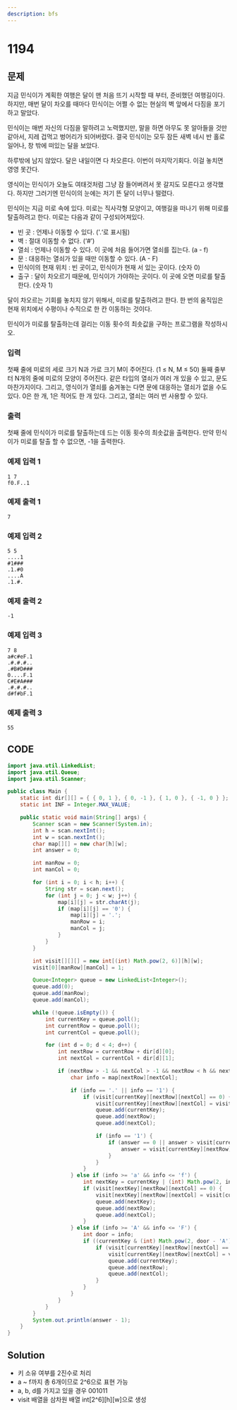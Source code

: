 ```yaml
---
description: bfs
---
```


# 1194

## 문제

지금 민식이가 계획한 여행은 달이 맨 처음 뜨기 시작할 때 부터, 준비했던 여행길이다. 하지만, 매번 달이 차오를 때마다 민식이는 어쩔 수 없는 현실의 벽 앞에서 다짐을 포기하고 말았다.

민식이는 매번 자신의 다짐을 말하려고 노력했지만, 말을 하면 아무도 못 알아들을 것만 같아서, 지레 겁먹고 벙어리가 되어버렸다. 결국 민식이는 모두 잠든 새벽 네시 반 홀로 일어나, 창 밖에 떠있는 달을 보았다.

하루밖에 남지 않았다. 달은 내일이면 다 차오른다. 이번이 마지막기회다. 이걸 놓치면 영영 못간다.

영식이는 민식이가 오늘도 여태것처럼 그냥 잠 들어버려서 못 갈지도 모른다고 생각했다. 하지만 그러기엔 민식이의 눈에는 저기 뜬 달이 너무나 떨렸다.

민식이는 지금 미로 속에 있다. 미로는 직사각형 모양이고, 여행길을 떠나기 위해 미로를 탈출하려고 한다. 미로는 다음과 같이 구성되어져있다.

* 빈 곳 : 언제나 이동할 수 있다. \('.‘로 표시됨\)
* 벽 : 절대 이동할 수 없다. \(‘\#’\)
* 열쇠 : 언제나 이동할 수 있다. 이 곳에 처음 들어가면 열쇠를 집는다. \(a - f\)
* 문 : 대응하는 열쇠가 있을 때만 이동할 수 있다. \(A - F\)
* 민식이의 현재 위치 : 빈 곳이고, 민식이가 현재 서 있는 곳이다. \(숫자 0\)
* 출구 : 달이 차오르기 때문에, 민식이가 가야하는 곳이다. 이 곳에 오면 미로를 탈출한다. \(숫자 1\)

달이 차오르는 기회를 놓치지 않기 위해서, 미로를 탈출하려고 한다. 한 번의 움직임은 현재 위치에서 수평이나 수직으로 한 칸 이동하는 것이다.

민식이가 미로를 탈출하는데 걸리는 이동 횟수의 최솟값을 구하는 프로그램을 작성하시오.

### 입력

첫째 줄에 미로의 세로 크기 N과 가로 크기 M이 주어진다. \(1 ≤ N, M ≤ 50\) 둘째 줄부터 N개의 줄에 미로의 모양이 주어진다. 같은 타입의 열쇠가 여러 개 있을 수 있고, 문도 마찬가지이다. 그리고, 영식이가 열쇠를 숨겨놓는 다면 문에 대응하는 열쇠가 없을 수도 있다. 0은 한 개, 1은 적어도 한 개 있다. 그리고, 열쇠는 여러 번 사용할 수 있다.

### 출력

첫째 줄에 민식이가 미로를 탈출하는데 드는 이동 횟수의 최솟값을 출력한다. 만약 민식이가 미로를 탈출 할 수 없으면, -1을 출력한다.

### 예제 입력 1

```text
1 7
f0.F..1
```

### 예제 출력 1

```text
7
```

### 예제 입력 2

```text
5 5
....1
#1###
.1.#0
....A
.1.#.
```

### 예제 출력 2

```text
-1
```

### 예제 입력 3

```text
7 8
a#c#eF.1
.#.#.#..
.#B#D###
0....F.1
C#E#A###
.#.#.#..
d#f#bF.1
```

### 예제 출력 3

```text
55
```

## CODE

```java
import java.util.LinkedList;
import java.util.Queue;
import java.util.Scanner;

public class Main {
	static int dir[][] = { { 0, 1 }, { 0, -1 }, { 1, 0 }, { -1, 0 } }; // 동 서 남 북
	static int INF = Integer.MAX_VALUE;

	public static void main(String[] args) {
		Scanner scan = new Scanner(System.in);
		int h = scan.nextInt();
		int w = scan.nextInt();
		char map[][] = new char[h][w];
		int answer = 0;

		int manRow = 0;
		int manCol = 0;

		for (int i = 0; i < h; i++) {
			String str = scan.next();
			for (int j = 0; j < w; j++) {
				map[i][j] = str.charAt(j);
				if (map[i][j] == '0') {
					map[i][j] = '.';
					manRow = i;
					manCol = j;
				}
			}
		}

		int visit[][][] = new int[(int) Math.pow(2, 6)][h][w];
		visit[0][manRow][manCol] = 1;

		Queue<Integer> queue = new LinkedList<Integer>();
		queue.add(0);
		queue.add(manRow);
		queue.add(manCol);

		while (!queue.isEmpty()) {
			int currentKey = queue.poll();
			int currentRow = queue.poll();
			int currentCol = queue.poll();

			for (int d = 0; d < 4; d++) {
				int nextRow = currentRow + dir[d][0];
				int nextCol = currentCol + dir[d][1];

				if (nextRow > -1 && nextCol > -1 && nextRow < h && nextCol < w) {
					char info = map[nextRow][nextCol];

					if (info == '.' || info == '1') {
						if (visit[currentKey][nextRow][nextCol] == 0) {
							visit[currentKey][nextRow][nextCol] = visit[currentKey][currentRow][currentCol] + 1;
							queue.add(currentKey);
							queue.add(nextRow);
							queue.add(nextCol);

							if (info == '1') {
								if (answer == 0 || answer > visit[currentKey][nextRow][nextCol]) {
									answer = visit[currentKey][nextRow][nextCol];
								}
							}
						}
					} else if (info >= 'a' && info <= 'f') {
						int nextKey = currentKey | (int) Math.pow(2, info - 'a');
						if (visit[nextKey][nextRow][nextCol] == 0) {
							visit[nextKey][nextRow][nextCol] = visit[currentKey][currentRow][currentCol] + 1;
							queue.add(nextKey);
							queue.add(nextRow);
							queue.add(nextCol);
						}
					} else if (info >= 'A' && info <= 'F') {
						int door = info;
						if ((currentKey & (int) Math.pow(2, door - 'A')) != 0) {
							if (visit[currentKey][nextRow][nextCol] == 0) {
								visit[currentKey][nextRow][nextCol] = visit[currentKey][currentRow][currentCol] + 1;
								queue.add(currentKey);
								queue.add(nextRow);
								queue.add(nextCol);
							}
						}
					}
				}
			}
		}
		System.out.println(answer - 1);
	}
}
```

## Solution

* 키 소유 여부를 2진수로 처리
* a ~ f까지 총 6개이므로 2^6으로 표현 가능
* a, b, d를 가지고 있을 경우 001011
* visit 배열을 삼차원 배열 int\[2^6\]\[h\]\[w\]으로 생성

